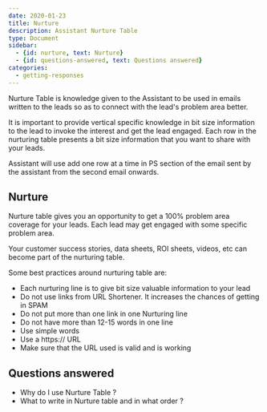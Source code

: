```yaml
---
date: 2020-01-23
title: Nurture 
description: Assistant Nurture Table
type: Document
sidebar:
  - {id: nurture, text: Nurture}
  - {id: questions-answered, text: Questions answered}
categories:
  - getting-responses
---
```


Nurture Table is knowledge given to the Assistant to be used in emails written to the leads so as to connect with the lead's problem area better.

It is important to provide vertical specific knowledge in bit size information to the lead to invoke the interest and get the lead engaged. Each row in the nurturing table presents a bit size information that you want to share with your leads. 

Assistant will use add one row at a time in PS section of the email sent by the assistant from the second email onwards. 

## Nurture
Nurture table gives you an opportunity to get a 100% problem area coverage for your leads. Each lead may get engaged with some specific problem area. 

Your customer success stories, data sheets, ROI sheets, videos, etc can become part of the nurturing table. 

Some best practices around nurturing table are:
- Each nurturing line is to give bit size valuable information to your lead
- Do not use links from URL Shortener. It increases the chances of getting in SPAM
- Do not put more than one link in one Nurturing line
- Do not have more than 12-15 words in one line
- Use simple words
- Use a https:// URL
- Make sure that the URL used is valid and is working

## Questions answered
- Why do I use Nurture Table ?
- What to write in Nurture table and in what order ?
